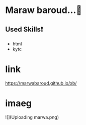# Maraw baroud...:girl:
## Used Skills:exclamation:
* html
* kytc
# link
https://marwabaroud.github.io/xb/
# imaeg


![](Uploading marwa.png)

